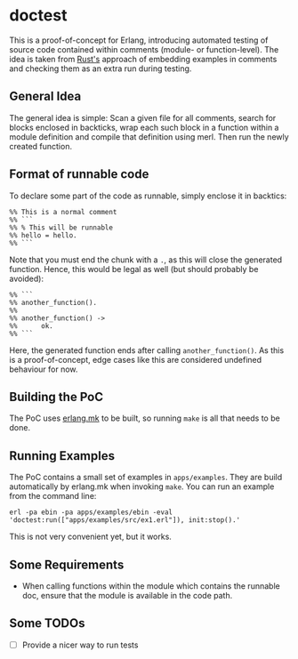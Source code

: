 # doctest

This is a proof-of-concept for Erlang, introducing automated testing of source code contained within
comments (module- or function-level). The idea is taken from [Rust's](https://www.rust-lang.org)
approach of embedding examples in comments and checking them as an extra run during testing.

## General Idea

The general idea is simple: Scan a given file for all comments, search for blocks enclosed in
backticks, wrap each such block in a function within a module definition and compile that definition
using merl. Then run the newly created function.

## Format of runnable code

To declare some part of the code as runnable, simply enclose it in backtics:

    %% This is a normal comment
    %% ```
    %% % This will be runnable
    %% hello = hello.
    %% ```

Note that you must end the chunk with a `.`, as this will close the generated function. Hence,
this would be legal as well (but should probably be avoided):

    %% ```
    %% another_function().
    %%
    %% another_function() ->
    %%      ok.
    %% ```

Here, the generated function ends after calling `another_function()`. As this is a proof-of-concept,
edge cases like this are considered undefined behaviour for now.

## Building the PoC
The PoC uses [erlang.mk](https://erlang.mk/) to be built, so running `make` is all that needs to be
done.

## Running Examples
The PoC contains a small set of examples in `apps/examples`. They are build automatically by
erlang.mk when invoking `make`. You can run an example from the command line:

    erl -pa ebin -pa apps/examples/ebin -eval 'doctest:run(["apps/examples/src/ex1.erl"]), init:stop().'

This is not very convenient yet, but it works.

## Some Requirements

* When calling functions within the module which contains the runnable doc, ensure that
  the module is available in the code path.

## Some TODOs

- [ ] Provide a nicer way to run tests
